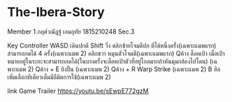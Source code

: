# The-Ibera-Story
Member
1.กฤศ์วณัฎฐ์ เอมอุทัย 1815210248 Sec.3

Key Controller 
WASD เดินปกติ
Shift วิ่ง
ตลิกซ้ายโจมตีปก ตีได้หนึ่งครั้ง(เฉพาะแมพแรก) สามารถกดได้ 4 ครั้ง(เฉพาะแมพ 2)
คลิกขวา หมุนตัวโจมตี(เฉพาะแมพแรก)
Qค้าง ล็อคเป้า เมื่อเป้าหมายอยู่ในระยะจะสามารถกดได้(ในบางครั้งจะล็อคเป้าตัวที่อยู่ไกลมากถ้าหันมุมกล้องไปโดน) (เฉพาะแมพ 2)
Qค้าง + E ยิงปืน (เฉพาะแมพ 2)
Qค้าง + R Warp Strike (เฉพาะแมพ 2)
B ฮิล เพิ่มเลือกทีเดียวเต็มมีลีมิตการใช้(เฉพาะแมพ 2)
 
 link Game Trailer
 https://youtu.be/sEwpE772gzM
